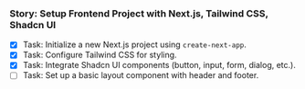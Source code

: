 ### Story: Setup Frontend Project with Next.js, Tailwind CSS, Shadcn UI
- [x] Task: Initialize a new Next.js project using `create-next-app`.
- [x] Task: Configure Tailwind CSS for styling.
- [x] Task: Integrate Shadcn UI components (button, input, form, dialog, etc.).
- [ ] Task: Set up a basic layout component with header and footer.
